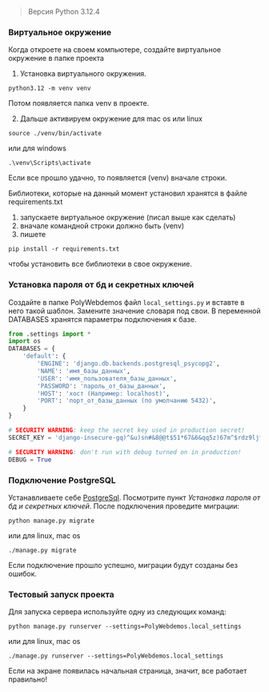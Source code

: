 > Версия Python 3.12.4

### Виртуальное окружение
Когда откроете на своем компьютере, создайте виртуальное окружение в папке проекта 
1. Установка виртуального окружения.
```
python3.12 -m venv venv
```
Потом появляется папка venv в проекте.

2. Дальше активируем окружение
для mac os или linux
```
source ./venv/bin/activate
```
или для windows
```
.\venv\Scripts\activate
```
Если все прошло удачно, то появляется (venv) вначале строки.

Библиотеки, которые на данный момент установил хранятся в файле requirements.txt
1) запускаете виртуальное окружение (писал выше как сделать)
2)  вначале командной строки должно быть (venv) 
3) пишете
```
pip install -r requirements.txt
```
чтобы установить все библиотеки в свое окружение.

### Установка пароля от бд и секретных ключей
Создайте в папке PolyWebdemos файл `local_settings.py` и вставте в него такой шаблон. Замените значение словаря под свои.
 В переменной DATABASES хранятся параметры подключения к базе.
```python
from .settings import *
import os
DATABASES = {
    'default': {
        'ENGINE': 'django.db.backends.postgresql_psycopg2',
        'NAME': 'имя_базы_данных',
        'USER': 'имя_пользователя_базы_данных',
        'PASSWORD': 'пароль_от_базы_данных',
        'HOST': 'хост (Например: localhost)',
        'PORT': 'порт_от_базы_данных (по умолчанию 5432)',
    }
}

# SECURITY WARNING: keep the secret key used in production secret!
SECRET_KEY = 'django-insecure-gq)^&u)sn#&8@@t$51*67&6&qq5z)67m^$rdz9ljf48%nc$uld'

# SECURITY WARNING: don't run with debug turned on in production!
DEBUG = True
```
### Подключение PostgreSQL

Устанавливаете себе [PostgreSql](https://www.postgresql.org/). Посмотрите пункт *Установка пароля от бд и секретных ключей*.
После подключения проведите миграции:
```
python manage.py migrate
```
или для linux, mac os 
```
./manage.py migrate
```
Если подключение прошло успешно, миграции будут созданы без ошибок.
### Тестовый запуск проекта
Для запуска сервера используйте одну из следующих команд:
```
python manage.py runserver --settings=PolyWebdemos.local_settings
```
или для linux, mac os 
```
./manage.py runserver --settings=PolyWebdemos.local_settings
```
Если на экране появилась начальная страница, значит, все работает правильно!
